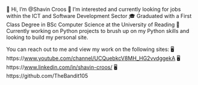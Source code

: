 👋 Hi, I’m @Shavin Croos
👀 I’m interested and currently looking for jobs within the ICT and Software Development Sector
🎓 Graduated with a First Class Degree in BSc Computer Science at the University of Reading
💞️ Currently working on Python projects to brush up on my Python skills and looking to build my personal site.

You can reach out to me and view my work on the following sites:
🖥️https://www.youtube.com/channel/UCQuebkcV8MH_HG2vvdggekA
🖥️https://www.linkedin.com/in/shavin-croos/
🖥️https://github.com/TheBandit105
